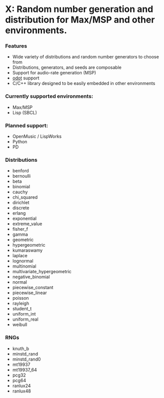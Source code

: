 # X: Random number generation and distribution for Max/MSP and other environments.

### Features
* Wide variety of distributions and random number generators to choose from
* Distributions, generators, and seeds are composable
* Support for audio-rate generation (MSP)
* [odot](https://github.com/CNMAT/CNMAT-odot) support
* C/C++ library designed to be easily embedded in other environments

### Currently supported environments:
* Max/MSP
* Lisp (SBCL)

### Planned support:
* OpenMusic / LispWorks
* Python
* PD

### Distributions
* benford
* bernoulli
* beta
* binomial
* cauchy
* chi_squared
* dirichlet
* discrete
* erlang
* exponential
* extreme_value
* fisher_f
* gamma
* geometric
* hypergeometric
* kumaraswamy
* laplace
* lognormal
* multinomial
* multivariate_hypergeometric
* negative_binomial
* normal
* piecewise_constant
* piecewise_linear
* poisson
* rayleigh
* student_t
* uniform_int
* uniform_real
* weibull

### RNGs
* knuth_b
* minstd_rand
* minstd_rand0
* mt19937
* mt19937_64
* pcg32
* pcg64
* ranlux24
* ranlux48
